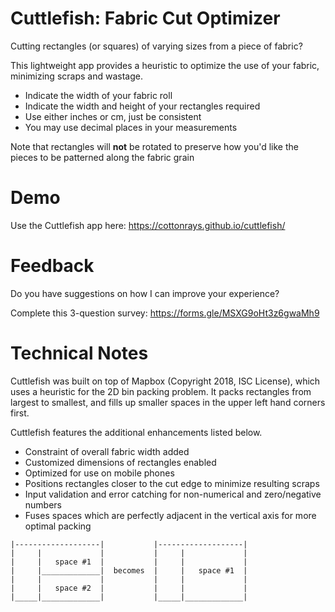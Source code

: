 # Cuttlefish: Fabric Cut Optimizer

Cutting rectangles (or squares) of varying sizes from a piece of fabric?

This lightweight app provides a heuristic to optimize the use of your fabric, minimizing scraps and wastage.

- Indicate the width of your fabric roll
- Indicate the width and height of your rectangles required
- Use either inches or cm, just be consistent
- You may use decimal places in your measurements

Note that rectangles will **not** be rotated to preserve how you'd like the pieces to be patterned along the fabric grain

# Demo

Use the Cuttlefish app here: <a href="https://cottonrays.github.io/cuttlefish/">https://cottonrays.github.io/cuttlefish/</a>

# Feedback

Do you have suggestions on how I can improve your experience?

Complete this 3-question survey: <a href="https://forms.gle/MSXG9oHt3z6gwaMh9">https://forms.gle/MSXG9oHt3z6gwaMh9</a>

# Technical Notes

Cuttlefish was built on top of Mapbox (Copyright 2018, ISC License), which uses a heuristic for the 2D bin packing problem. It packs rectangles from largest to smallest, and fills up smaller spaces in the upper left hand corners first.

Cuttlefish features the additional enhancements listed below.

- Constraint of overall fabric width added
- Customized dimensions of rectangles enabled
- Optimized for use on mobile phones
- Positions rectangles closer to the cut edge to minimize resulting scraps
- Input validation and error catching for non-numerical and zero/negative numbers
- Fuses spaces which are perfectly adjacent in the vertical axis for more optimal packing
```
|-------------------|           |-------------------|
|     |             |           |     |             |
|     |   space #1  |           |     |             |
|     |_____________|  becomes  |     |   space #1  |
|     |             |           |     |             |
|     |   space #2  |           |     |             |
|_____|_____________|           |_____|_____________|

```
